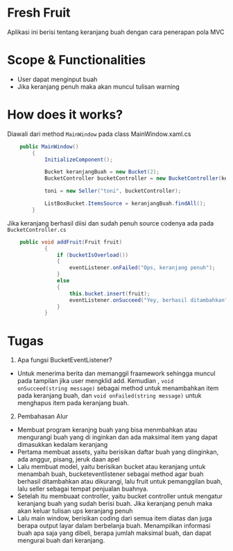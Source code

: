 # Fresh Fruit

Aplikasi ini berisi tentang keranjang buah dengan cara penerapan pola MVC

# Scope & Functionalities

- User dapat menginput buah
- Jika keranjang penuh maka akan muncul tulisan warning


# How does it works?

Diawali dari method `MainWindow` pada class MainWindow.xaml.cs
```csharp
    public MainWindow()
        {
            InitializeComponent();

            Bucket keranjangBuah = new Bucket(2);
            BucketController bucketController = new BucketController(keranjangBuah, this);

            toni = new Seller("toni", bucketController);

            ListBoxBucket.ItemsSource = keranjangBuah.findAll();
        }
```

Jika keranjang berhasil diisi dan sudah penuh source codenya ada pada `BucketController.cs`

```csharp
    public void addFruit(Fruit fruit)
            {
                if (bucketIsOverload())
                {
                    eventListener.onFailed("Ops, keranjang penuh");
                }
                else
                {
                    this.bucket.insert(fruit);
                    eventListener.onSucceed("Yey, berhasil ditambahkan");
                }
            }
``` 


# Tugas

1. Apa fungsi BucketEventListener?
- Untuk menerima berita dan memanggil fraamework sehingga muncul pada tampilan jika user mengklid add. Kemudian , ```void onSucceed(string message)``` sebagai method untuk menambahkan item pada keranjang buah, dan ```void onFailed(string message)``` untuk menghapus item pada keranjang buah.

2. Pembahasan Alur
- Membuat program keranjng buah yang bisa menmbahkan atau mengurangi buah yang di inginkan dan ada maksimal item yang dapat dimasukkan kedalam keranjang
- Pertama membuat assets, yaitu berisikan daftar buah yang diinginkan, ada anggur, pisang, jeruk daan apel
- Lalu membuat model, yaitu berisikan bucket atau keranjang untuk menambah buah, bucketeventlistener sebagai method agar buah berhasil ditambahkan atau dikurangi, lalu fruit untuk pemanggilan buah, lalu seller sebagai tempat penjualan buahnya.
- Setelah itu membuaat controller, yaitu bucket controller untuk mengatur keranjang buah yang sudah berisi buah. Jika keranjang penuh maka akan keluar tulisan ups keranjang penuh
- Lalu main window, berisikan coding dari semua item diatas dan juga berapa output layar dalam berbelanja buah. Menampilkan informasi buah apa saja yang dibeli, berapa jumlah maksimal buah, dan dapat mengurai buah dari keranjang.
     